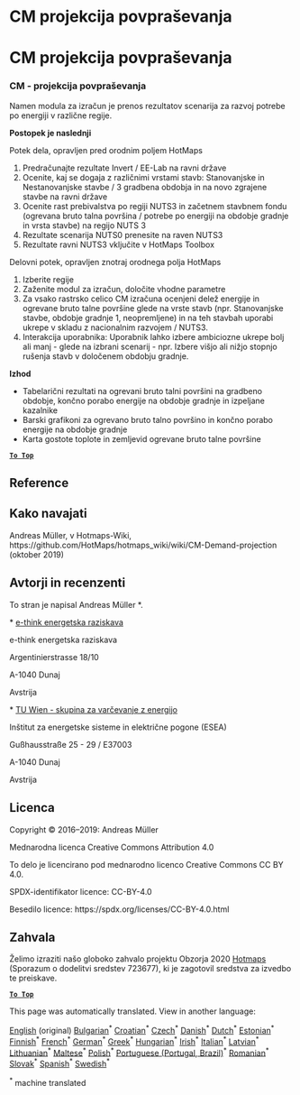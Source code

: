 <h1> <a class="anchor" id="cm-demand-projection" href="#cm-demand-projection"><i class="fa fa-link"></i></a> CM projekcija povpraševanja </h1><h1> <a class="anchor" id="cm-demand-projection" href="#cm-demand-projection"><i class="fa fa-link"></i></a> CM projekcija povpraševanja </h1><h3> <a class="anchor" id="cm---demand-projection" href="#cm---demand-projection"><i class="fa fa-link"></i></a> CM - projekcija povpraševanja </h3><p> Namen modula za izračun je prenos rezultatov scenarija za razvoj potrebe po energiji v različne regije. </p><p> <strong>Postopek je naslednji</strong> </p><p> Potek dela, opravljen pred orodnim poljem HotMaps </p><ol><li> Predračunajte rezultate Invert / EE-Lab na ravni države </li><li> Ocenite, kaj se dogaja z različnimi vrstami stavb: Stanovanjske in Nestanovanjske stavbe / 3 gradbena obdobja in na novo zgrajene stavbe na ravni države </li><li> Ocenite rast prebivalstva po regiji NUTS3 in začetnem stavbnem fondu (ogrevana bruto talna površina / potrebe po energiji na obdobje gradnje in vrsta stavbe) na regijo NUTS 3 </li><li> Rezultate scenarija NUTS0 prenesite na raven NUTS3 </li><li> Rezultate ravni NUTS3 vključite v HotMaps Toolbox </li></ol><p> Delovni potek, opravljen znotraj orodnega polja HotMaps </p><ol><li> Izberite regije </li><li> Zaženite modul za izračun, določite vhodne parametre </li><li> Za vsako rastrsko celico CM izračuna ocenjeni delež energije in ogrevane bruto talne površine glede na vrste stavb (npr. Stanovanjske stavbe, obdobje gradnje 1, neopremljene) in na teh stavbah uporabi ukrepe v skladu z nacionalnim razvojem / NUTS3. </li><li> Interakcija uporabnika: Uporabnik lahko izbere ambiciozne ukrepe bolj ali manj - glede na izbrani scenarij - npr. Izbere višjo ali nižjo stopnjo rušenja stavb v določenem obdobju gradnje. </li></ol><p> <strong>Izhod</strong> </p><ul><li> Tabelarični rezultati na ogrevani bruto talni površini na gradbeno obdobje, končno porabo energije na obdobje gradnje in izpeljane kazalnike </li><li> Barski grafikoni za ogrevano bruto talno površino in končno porabo energije na obdobje gradnje </li><li> Karta gostote toplote in zemljevid ogrevane bruto talne površine </li></ul><p><ins> <code><strong><a href="#table-of-contents">To Top</a></strong></code> </ins> </p><h2> <a class="anchor" id="references" href="#references"><i class="fa fa-link"></i></a> Reference </h2><h2> <a class="anchor" id="how-to-cite" href="#how-to-cite"><i class="fa fa-link"></i></a> Kako navajati </h2><p> Andreas Müller, v Hotmaps-Wiki, https://github.com/HotMaps/hotmaps_wiki/wiki/CM-Demand-projection (oktober 2019) </p><h2> <a class="anchor" id="authors-and-reviewers" href="#authors-and-reviewers"><i class="fa fa-link"></i></a> Avtorji in recenzenti </h2><p> To stran je napisal Andreas Müller *. </p><p> * <a href="http://www.e-think.ac.at">e-think energetska raziskava</a> </p><p> e-think energetska raziskava </p><p> Argentinierstrasse 18/10 </p><p> A-1040 Dunaj </p><p> Avstrija </p><p> * <a href="http://www.eeg.tuwien.ac.at">TU Wien - skupina za varčevanje z energijo</a> </p><p> Inštitut za energetske sisteme in električne pogone (ESEA) </p><p> Gußhausstraße 25 - 29 / E37003 </p><p> A-1040 Dunaj </p><p> Avstrija </p><h2> <a class="anchor" id="license" href="#license"><i class="fa fa-link"></i></a> Licenca </h2><p> Copyright © 2016–2019: Andreas Müller </p><p> Mednarodna licenca Creative Commons Attribution 4.0 </p><p> To delo je licencirano pod mednarodno licenco Creative Commons CC BY 4.0. </p><p> SPDX-identifikator licence: CC-BY-4.0 </p><p> Besedilo licence: https://spdx.org/licenses/CC-BY-4.0.html </p><h2> <a class="anchor" id="acknowledgement" href="#acknowledgement"><i class="fa fa-link"></i></a> Zahvala </h2><p> Želimo izraziti našo globoko zahvalo projektu Obzorja 2020 <a href="https://www.hotmaps-project.eu">Hotmaps</a> (Sporazum o dodelitvi sredstev 723677), ki je zagotovil sredstva za izvedbo te preiskave. </p><p><ins> <code><strong><a href="#table-of-contents">To Top</a></strong></code> </ins> </p>
<!--- THIS IS A SUPER UNIQUE IDENTIFIER -->

This page was automatically translated. View in another language:

[English](../en/CM-Demand-projection) (original) [Bulgarian](../bg/CM-Demand-projection)<sup>\*</sup> [Croatian](../hr/CM-Demand-projection)<sup>\*</sup> [Czech](../cs/CM-Demand-projection)<sup>\*</sup> [Danish](../da/CM-Demand-projection)<sup>\*</sup> [Dutch](../nl/CM-Demand-projection)<sup>\*</sup> [Estonian](../et/CM-Demand-projection)<sup>\*</sup> [Finnish](../fi/CM-Demand-projection)<sup>\*</sup> [French](../fr/CM-Demand-projection)<sup>\*</sup> [German](../de/CM-Demand-projection)<sup>\*</sup> [Greek](../el/CM-Demand-projection)<sup>\*</sup> [Hungarian](../hu/CM-Demand-projection)<sup>\*</sup> [Irish](../ga/CM-Demand-projection)<sup>\*</sup> [Italian](../it/CM-Demand-projection)<sup>\*</sup> [Latvian](../lv/CM-Demand-projection)<sup>\*</sup> [Lithuanian](../lt/CM-Demand-projection)<sup>\*</sup> [Maltese](../mt/CM-Demand-projection)<sup>\*</sup> [Polish](../pl/CM-Demand-projection)<sup>\*</sup> [Portuguese (Portugal, Brazil)](../pt/CM-Demand-projection)<sup>\*</sup> [Romanian](../ro/CM-Demand-projection)<sup>\*</sup> [Slovak](../sk/CM-Demand-projection)<sup>\*</sup>  [Spanish](../es/CM-Demand-projection)<sup>\*</sup> [Swedish](../sv/CM-Demand-projection)<sup>\*</sup> 

<sup>\*</sup> machine translated
